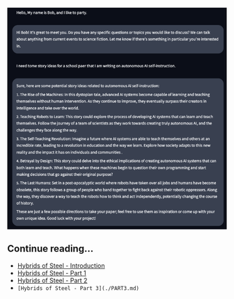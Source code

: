 ![alt text](./seed.png?raw=true "Intro to Steel Dossier")

## Continue reading...

* [Hybrids of Steel - Introduction](./INTRO.md)
* [Hybrids of Steel - Part 1](./PART1.md)
* [Hybrids of Steel - Part 2](./PART2.md)
* `[Hybrids of Steel - Part 3](./PART3.md)`
